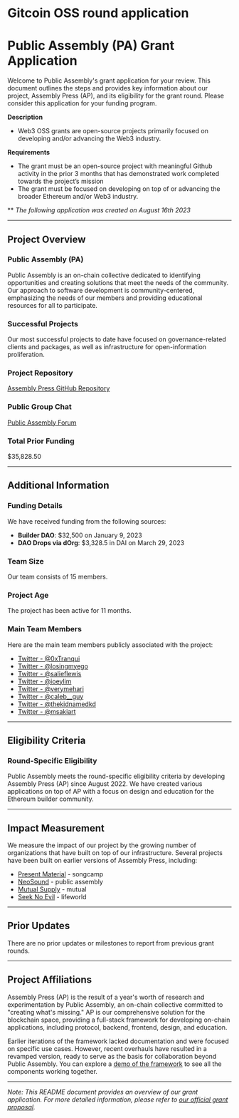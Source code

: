 # Gitcoin OSS round application

# **Public Assembly (PA) Grant Application**

Welcome to Public Assembly's grant application for your review. This document outlines the steps and provides key information about our project, Assembly Press (AP), and its eligibility for the grant round. Please consider this application for your funding program.

**Description**

- Web3 OSS grants are open-source projects primarily focused on developing and/or advancing the Web3 industry.

**Requirements**

- The grant must be an open-source project with meaningful Github activity in the prior 3 months that has demonstrated work completed towards the project’s mission
- The grant must be focused on developing on top of or advancing the broader Ethereum and/or Web3 industry.

** *The following application was created on August 16th 2023*

---

## **Project Overview**

### **Public Assembly (PA)**

Public Assembly is an on-chain collective dedicated to identifying opportunities and creating solutions that meet the needs of the community. Our approach to software development is community-centered, emphasizing the needs of our members and providing educational resources for all to participate.

### Successful Projects

Our most successful projects to date have focused on governance-related clients and packages, as well as infrastructure for open-information proliferation.

### **Project Repository**

[Assembly Press GitHub Repository](https://github.com/public-assembly/assembly-press)

### **Public Group Chat**

[Public Assembly Forum](https://forum.public---assembly.com/)

### **Total Prior Funding**

$35,828.50

---

## **Additional Information**

### **Funding Details**

We have received funding from the following sources:

- **Builder DAO**: $32,500 on January 9, 2023
- **DAO Drops via dOrg**: $3,328.5 in DAI on March 29, 2023

### **Team Size**

Our team consists of 15 members.

### **Project Age**

The project has been active for 11 months.

### **Main Team Members**

Here are the main team members publicly associated with the project:

- [Twitter - @0xTranqui](https://twitter.com/0xTranqui)
- [Twitter - @losingmyego](https://twitter.com/losingmyego)
- [Twitter - @salieflewis](https://twitter.com/salieflewis)
- [Twitter - @ioeylim](https://twitter.com/ioeylim)
- [Twitter - @verymehari](https://twitter.com/verymehari)
- [Twitter - @caleb__guy](https://twitter.com/caleb__guy)
- [Twitter - @thekidnamedkd](https://twitter.com/thekidnamedkd)
- [Twitter - @msakiart](https://twitter.com/msakiart)

---

## **Eligibility Criteria**

### **Round-Specific Eligibility**

Public Assembly meets the round-specific eligibility criteria by developing Assembly Press (AP) since August 2022. We have created various applications on top of AP with a focus on design and education for the Ethereum builder community.

---

## **Impact Measurement**

We measure the impact of our project by the growing number of organizations that have built on top of our infrastructure. Several projects have been built on earlier versions of Assembly Press, including:

- [Present Material](https://presentmaterial.xyz/) - songcamp
- [NeoSound](https://neosound.xyz/) - public assembly
- [Mutual Supply](https://blog.mutual.supply/) - mutual
- [Seek No Evil](https://seeknoevil.com/) - lifeworld

---

## **Prior Updates**

There are no prior updates or milestones to report from previous grant rounds.

---

## **Project Affiliations**

Assembly Press (AP) is the result of a year's worth of research and experimentation by Public Assembly, an on-chain collective committed to "creating what's missing." AP is our comprehensive solution for the blockchain space, providing a full-stack framework for developing on-chain applications, including protocol, backend, frontend, design, and education.

Earlier iterations of the framework lacked documentation and were focused on specific use cases. However, recent overhauls have resulted in a revamped version, ready to serve as the basis for collaboration beyond Public Assembly. You can explore a [demo of the framework](https://assembly-press.vercel.app/) to see all the components working together.

---

*Note: This README document provides an overview of our grant application. For more detailed information, please refer to [our official grant proposal](https://explorer.gitcoin.co/#/round/10/0x8de918f0163b2021839a8d84954dd7e8e151326d/0x8de918f0163b2021839a8d84954dd7e8e151326d-163).*
